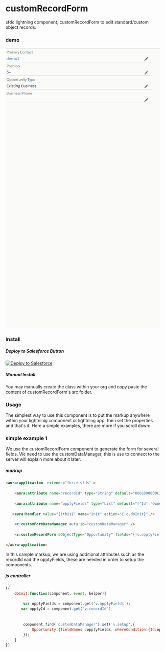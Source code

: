# customRecordForm
sfdc lightning component, customRecordForm to edit standard/custom object records.
### demo

![demo](https://github.com/anyei/customRecordForm/raw/master/customRecordForm-Demo.gif)


### Install

##### Deploy to Salesforce Button

<a href="https://githubsfdeploy.herokuapp.com?owner=anyei&repo=customRecordForm">
  <img alt="Deploy to Salesforce"
       src="https://raw.githubusercontent.com/afawcett/githubsfdeploy/master/src/main/webapp/resources/img/deploy.png">
</a>

##### Manual Install

You may manually create the class within your org and copy paste the content of customRecordForm's src folder.


### Usage
The simplest way to use this component is to put the markup anywhere within your lightninig component or lightning app, then set the properties and that's it. Here a simple examples, there are more if you scroll down:



### simple example 1
We use the customRecordForm component to generate the form for several fields. We need to use the customDataManager, this is use to connect to the server will explain more about it later.

##### markup
```html
<aura:application  extends="force:slds" >
  
    <aura:attribute name="recordId" type="String" default="006S000000C1QgyIAF" />
    
    <aura:attribute name="opptyFields" type="List" default="['Id','Owner_1__c', 'Position__c', 'Type', 'Business_Phone__c']"/>
  
   <aura:handler value="{!this}" name="init" action="{!c.doInit}" />

    <c:customFormDataManager aura:id="customDataManager" />
    
    <c:customRecordForm sObjectType="Opportunity" fields="{!v.opptyFields}" />

</aura:application>
```
In this sample markup, we are using additional attributes such as the recordId nad the opptyFields, these are needed in order to setup the components.

##### js controller
```javascript
({
    doInit:function(component, event, helper){

        var opptyFields = component.get('v.opptyFields');
       var opptyId = component.get('v.recordId');
       

        component.find('customDataManager').set('v.setup',{ 
            Opportunity:{fieldNames :opptyFields, whereCondition:{Id:opptyId} }
        });
    }
})
```


